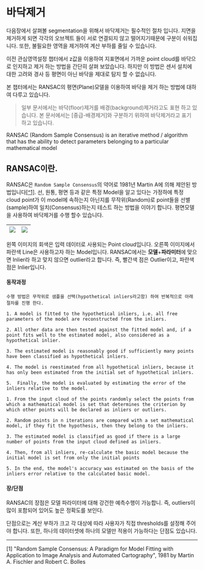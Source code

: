 # 바닥제거 

다음장에서 살펴볼 segmentation을 위해서 바닥제거는 필수적인 절차 입니다. 지면을 제거하게 되면 각각의 오브젝트 들이 서로 연결되지 않고 떨어지기때문에 구분이 쉬워집니다. 또한, 불필요한 영역을 제거하여 계산 부하를 줄일 수 있습니다. 

이전 관심영역설정 챕터에서 z값을 이용하여 지표면에서 가까운 point cloud를 바닥으로 인지하고 제거 하는 방법을 간단히 살펴 보았습니다. 하지만 이 방법은 센서 설치에 대한 고려와 경사 등 평면이 아닌 바닥을 제대로 탐지 할 수 없습니다. 

본 챕터에서는 RANSAC의 평면(Plane)모델을 이용하여 바닥을 제거 하는 방법에 대하여 다루고 있습니다. 

> 일부 문서에서는 바닥(floor)제거를 배경(background)제거라고도 표현 하고 있습니다. 본 문서에서는 [중급-배경제거]와 구분하기 위하여 바닥제거라고 표기 하고 있습니다. 


RANSAC (Random Sample Consensus) is an iterative method / algorithm that has the ability to detect parameters belonging to a particular mathematical model

## RANSAC이란. 

RANSAC은 `Random Sample Consensus`의 약어로 1981년 Martin A에 의해 제안된 방법입니다[[^1]](#1). 선, 원통, 평면 등과 같은 특정 Model을 알고 있다는 가정하에 특정 cloud point가 이 model에 속하는지 아닌지를 무작위(Random)로 point들을 선별(sample)하여 일치(Consensus)하는지 테스트 하는 방법을 이야기 합니다.  평면모델을 사용하여 바닥제거를 수행 할수 있습니다. 

|![](http://pointclouds.org/documentation/tutorials/_images/random_sample_example1.png)|![](http://pointclouds.org/documentation/tutorials/_images/random_sample_example2.png)|
|-|-|

왼쪽 이미지의 회색은 입력 데이터로 사용되는 Point cloud입니다. 오른쪽 이미지에서 파란색 Line은 사용하고자 하는 Model입니다. RANSAC에서는 **모델**+**파라미터**에 맞으면 Inlier라 하고 맞지 않으면 outlier라고 합니다. 즉, 빨간색 점은 Outlier이고, 파란색 점은 Inlier입니다. 


#### 동작과정 

```
수행 방법은 무작위로 샘플을 선택(hypothetical inliers라고함) 하여 반복적으로 아래 절차를 진행 한다. 

1. A model is fitted to the hypothetical inliers, i.e. all free parameters of the model are reconstructed from the inliers.

2. All other data are then tested against the fitted model and, if a point fits well to the estimated model, also considered as a hypothetical inlier.

3. The estimated model is reasonably good if sufficiently many points have been classified as hypothetical inliers.

4. The model is reestimated from all hypothetical inliers, because it has only been estimated from the initial set of hypothetical inliers.

5.  Finally, the model is evaluated by estimating the error of the inliers relative to the model.
```

```
1. From the input cloud of the points randomly select the points from which a mathematical model is set that determines the criterion by which other points will be declared as inliers or outliers.

2. Random points in n iterations are compared with a set mathematical model, if they fit the hypothesis, then they belong to the inliers.

3. The estimated model is classified as good if there is a large number of points from the input cloud defined as inliers.

4. Then, from all inliers, re-calculate the basic model because the initial model is set from only the initial points

5. In the end, the model's accuracy was estimated on the basis of the inliers error relative to the calculated basic model.
```

#### 장/단점 

RANSAC의 장점은 모델 파라미터에 대해 강건한 예측수행이 가능합니. 즉, outliers이 많이 포함되어 있어도 높은 정확도를 보인다. 

단점으로는 계산 부하가 크고 각 대상에 따라 사용자가 직접 thresholds를 설정해 주어야 합니다. 또한, 하나의 데이터셋에 하나의 모델만 적용이 가능하다는 단점도 있습니다. 




---

<a name="1">[1]</a> "Random Sample Consensus: A Paradigm for Model Fitting with Application to Image Analysis and Automated Cartography", 1981 by Martin A. Fischler and Robert C. Bolles